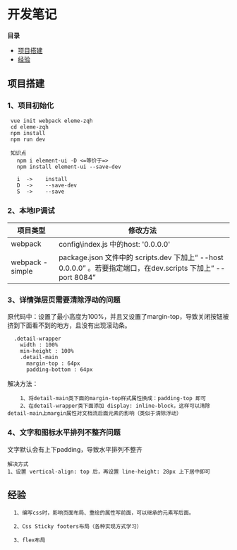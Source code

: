 # 开发笔记

**目录**

* [项目搭建](#项目搭建)
* [经验](#经验)






## 项目搭建

### 1、项目初始化
```
 vue init webpack eleme-zqh
 cd eleme-zqh
 npm install
 npm run dev

 知识点
   npm i element-ui -D <=等价于=>
   npm install element-ui --save-dev

   i  ->    install
   D  ->    --save-dev
   S  ->    --save
```

### 2、本地IP调试
| 项目类型   | 修改方法 |
|-----------|------------|
| webpack       | config\index.js 中的host: '0.0.0.0' |
| webpack -simple    | package.json 文件中的 scripts.dev 下加上“ --host 0.0.0.0” 。若要指定端口，在dev.scripts 下加上“ --port 8084”|

### 3、详情弹层页需要清除浮动的问题

  原代码中：设置了最小高度为100%，并且又设置了margin-top，导致关闭按钮被挤到下面看不到的地方，且没有出现滚动条。
```
  .detail-wrapper
    width : 100%
    min-height : 100%
    .detail-main
      margin-top : 64px
      padding-bottom : 64px
```
  解决方法：
```
    1、将detail-main类下面的margin-top样式属性换成：padding-top 即可
    2、在detail-wrapper类下面添加 display: inline-block，这样可以清除detail-main上margin属性对文档流后面元素的影响（类似于清除浮动）
```

### 4、文字和图标水平排列不整齐问题
  文字默认会有上下padding，导致水平排列不整齐

```
解决方式
1、设置 vertical-align: top 后，再设置 line-height: 28px 上下居中即可
```

## 经验
```
  1、编写css时，影响页面布局、重绘的属性写前面，可以继承的元素写后面。

  2、Css Sticky footers布局（各种实现方式学习）

  3、flex布局
```
